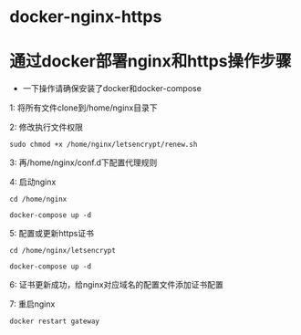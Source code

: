 # docker-nginx-https
# 通过docker部署nginx和https操作步骤

* 一下操作请确保安装了docker和docker-compose

1: 将所有文件clone到/home/nginx目录下

2: 修改执行文件权限
```shell
sudo chmod +x /home/nginx/letsencrypt/renew.sh
```

3: 再/home/nginx/conf.d下配置代理规则

4: 启动nginx
```
cd /home/nginx
```
```
docker-compose up -d
```

5: 配置或更新https证书
```
cd /home/nginx/letsencrypt
```
```
docker-compose up -d
```

6: 证书更新成功，给nginx对应域名的配置文件添加证书配置

7: 重启nginx
```
docker restart gateway
```